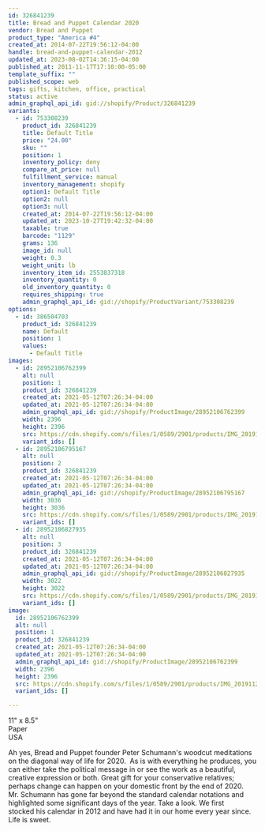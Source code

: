 ```yaml
---
id: 326841239
title: Bread and Puppet Calendar 2020
vendor: Bread and Puppet
product_type: "America #4"
created_at: 2014-07-22T19:56:12-04:00
handle: bread-and-puppet-calendar-2012
updated_at: 2023-08-02T14:36:15-04:00
published_at: 2011-11-17T17:10:00-05:00
template_suffix: ""
published_scope: web
tags: gifts, kitchen, office, practical
status: active
admin_graphql_api_id: gid://shopify/Product/326841239
variants:
  - id: 753308239
    product_id: 326841239
    title: Default Title
    price: "24.00"
    sku: ""
    position: 1
    inventory_policy: deny
    compare_at_price: null
    fulfillment_service: manual
    inventory_management: shopify
    option1: Default Title
    option2: null
    option3: null
    created_at: 2014-07-22T19:56:12-04:00
    updated_at: 2023-10-27T19:42:32-04:00
    taxable: true
    barcode: "1129"
    grams: 136
    image_id: null
    weight: 0.3
    weight_unit: lb
    inventory_item_id: 2553837318
    inventory_quantity: 0
    old_inventory_quantity: 0
    requires_shipping: true
    admin_graphql_api_id: gid://shopify/ProductVariant/753308239
options:
  - id: 386504703
    product_id: 326841239
    name: Default
    position: 1
    values:
      - Default Title
images:
  - id: 28952106762399
    alt: null
    position: 1
    product_id: 326841239
    created_at: 2021-05-12T07:26:34-04:00
    updated_at: 2021-05-12T07:26:34-04:00
    admin_graphql_api_id: gid://shopify/ProductImage/28952106762399
    width: 2396
    height: 2396
    src: https://cdn.shopify.com/s/files/1/0589/2901/products/IMG_20191122_192115_1_1d1255de-7f4b-4cab-8400-2b940764003c.jpg?v=1620818794
    variant_ids: []
  - id: 28952106795167
    alt: null
    position: 2
    product_id: 326841239
    created_at: 2021-05-12T07:26:34-04:00
    updated_at: 2021-05-12T07:26:34-04:00
    admin_graphql_api_id: gid://shopify/ProductImage/28952106795167
    width: 3036
    height: 3036
    src: https://cdn.shopify.com/s/files/1/0589/2901/products/IMG_20191122_192052.jpg?v=1620818794
    variant_ids: []
  - id: 28952106827935
    alt: null
    position: 3
    product_id: 326841239
    created_at: 2021-05-12T07:26:34-04:00
    updated_at: 2021-05-12T07:26:34-04:00
    admin_graphql_api_id: gid://shopify/ProductImage/28952106827935
    width: 3022
    height: 3022
    src: https://cdn.shopify.com/s/files/1/0589/2901/products/IMG_20191122_192109.jpg?v=1620818794
    variant_ids: []
image:
  id: 28952106762399
  alt: null
  position: 1
  product_id: 326841239
  created_at: 2021-05-12T07:26:34-04:00
  updated_at: 2021-05-12T07:26:34-04:00
  admin_graphql_api_id: gid://shopify/ProductImage/28952106762399
  width: 2396
  height: 2396
  src: https://cdn.shopify.com/s/files/1/0589/2901/products/IMG_20191122_192115_1_1d1255de-7f4b-4cab-8400-2b940764003c.jpg?v=1620818794
  variant_ids: []

---
```


11" x 8.5"  
Paper  
USA

Ah yes, Bread and Puppet founder Peter Schumann's woodcut meditations on the diagonal way of life for 2020.  As is with everything he produces, you can either take the political message in or see the work as a beautiful, creative expression or both. Great gift for your conservative relatives; perhaps change can happen on your domestic front by the end of 2020.  Mr. Schumann has gone far beyond the standard calendar notations and highlighted some significant days of the year. Take a look. We first stocked his calendar in 2012 and have had it in our home every year since. Life is sweet.